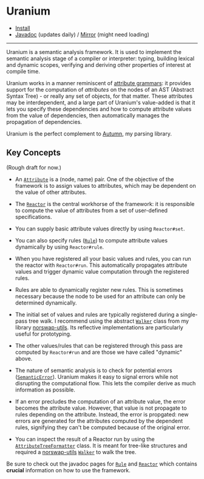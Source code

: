 # Uranium

- [Install](doc/INSTALL.md)
- [Javadoc] (updates daily) / [Mirror] (might need loading)
  
[Javadoc]: https://javadoc.io/doc/com.norswap/uranium/
[Mirror]: https://jitpack.io/com/github/norswap/uranium/-SNAPSHOT/javadoc/

---

Uranium is a semantic analysis framework. It is used to implement the semantic analysis stage of a compiler or
interpreter: typing, building lexical and dynamic scopes, verifying and deriving other properties of interest at
compile time.

Uranium works in a manner reminiscent of [attribute grammars]: it provides support for the computation of *attributes*
on the nodes of an AST (Abstract Syntax Tree) - or really any set of objects, for that matter. These attributes
may be interdependent, and a large part of Uranium's value-added is that it lets you specify these dependencies and
how to compute attribute values from the value of dependencies, then automatically manages the propagation of
dependencies.

[attribute grammars]: https://en.wikipedia.org/wiki/Attribute_grammar

Uranium is the perfect complement to [Autumn], my parsing library.

[Autumn]: https://github.com/norswap/autumn

## Key Concepts

(Rough draft for now.)

- An [`Attribute`] is a (node, name) pair. One of the objective of the framework is to assign values to attributes,
  which may be dependent on the value of other attributes.
  
- The [`Reactor`] is the central workhorse of the framework: it is responsible to compute the value of attributes
  from a set of user-defined specifications.
  
- You can supply basic attribute values directly by using `Reactor#set`.
  
- You can also specify rules ([`Rule`]) to compute attribute values dynamically by using `Reactor#rule`.

- When you have registered all your basic values and rules, you can run the reactor with `Reactor#run`. This
  automatically propagates attribute values and trigger dynamic value computation through the registered rules.
  
- Rules are able to dynamically register new rules. This is sometimes necessary because the node to be used for
  an attribute can only be determined dynamically.
  
- The initial set of values and rules are typically registered during a single-pass tree walk. I recommend using
  the abstract [`Walker`] class from my library [norswap-utils]. Its reflective implementations are particularly
  useful for prototyping.
  
- The other values/rules that can be registered through this pass are computed by `Reactor#run` and are those we
  have called "dynamic" above.
  
- The nature of semantic analysis is to check for potential errors ([`SemanticError`]). Uranium makes it easy to signal
  errors while not disrupting the computational flow. This lets the compiler derive as much information as possible.

- If an error precludes the computation of an attribute value, the error becomes the attribute value. However, that
  value is not propagate to rules depending on the attribute. Instead, the error is propgated: new errors are generated
  for the attributes computed by the dependent rules, signifying they can't be computed because of the original error.
      
- You can inspect the result of a Reactor run by using the [`AttributeTreeFormatter`] class. It is meant for tree-like
  structures and required a [norswap-utils] [`Walker`] to walk the tree.

Be sure to check out the javadoc pages for [`Rule`] and [`Reactor`] which contains **crucial** information on
how to use the framework.

[`Attribute`]: https://javadoc.jitpack.io/com/github/norswap/uranium/-SNAPSHOT/javadoc/norswap/uranium/Attribute.html
[`Rule`]: https://javadoc.jitpack.io/com/github/norswap/uranium/-SNAPSHOT/javadoc/norswap/uranium/Rule.html
[`Reactor`]: https://javadoc.jitpack.io/com/github/norswap/uranium/-SNAPSHOT/javadoc/norswap/uranium/Reactor.html
[`SemanticError`]: https://javadoc.jitpack.io/com/github/norswap/uranium/-SNAPSHOT/javadoc/norswap/uranium/SemanticError.html
[`AttributeTreeFormatter`]: https://javadoc.jitpack.io/com/github/norswap/uranium/-SNAPSHOT/javadoc/norswap/uranium/AttributeTreeFormatter.html

[norswap-utils]: https://github.com/norswap/norswap-utils
[`Walker`]: https://javadoc.jitpack.io/com/github/norswap/norswap-utils/-SNAPSHOT/javadoc/norswap/utils/visitors/Walker.html